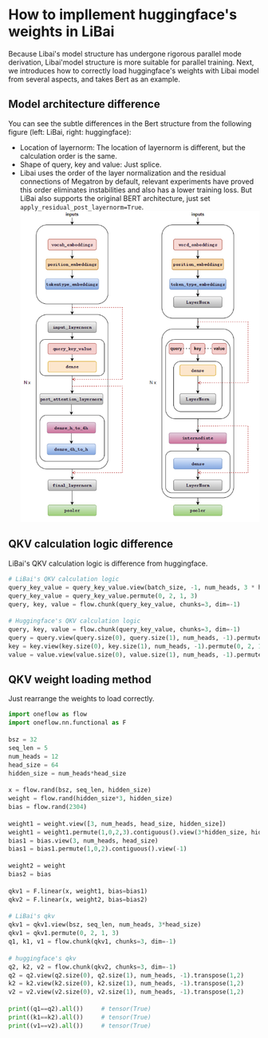 # How to impllement huggingface's weights in LiBai
Because Libai's model structure has undergone rigorous parallel mode derivation, Libai'model structure is more suitable for parallel training. Next, we introduces how to correctly load huggingface's weights with Libai model from several aspects, and takes Bert as an example.


## Model architecture difference
You can see the subtle differences in the Bert structure from the following figure (left: LiBai, right: huggingface):
- Location of layernorm: The location of layernorm is different, but the calculation order is the same.
- Shape of query, key and value: Just splice.
- Libai uses the order of the layer normalization and the residual connections of Megatron by default, relevant experiments have proved this order eliminates instabilities and also has a lower training loss. But LiBai also supports the original BERT architecture, just set `apply_residual_post_layernorm=True`.
![architecture](./assets/architecture.png)


## QKV calculation logic difference
LiBai's QKV calculation logic is difference from huggingface.
```python
# LiBai's QKV calculation logic
query_key_value = query_key_value.view(batch_size, -1, num_heads, 3 * head_size)
query_key_value = query_key_value.permute(0, 2, 1, 3)
query, key, value = flow.chunk(query_key_value, chunks=3, dim=-1)

# Huggingface's QKV calculation logic
query, key, value = flow.chunk(query_key_value, chunks=3, dim=-1)
query = query.view(query.size(0), query.size(1), num_heads, -1).permute(0, 2, 1, 3)
key = key.view(key.size(0), key.size(1), num_heads, -1).permute(0, 2, 1, 3)
value = value.view(value.size(0), value.size(1), num_heads, -1).permute(0, 2, 1, 3)
```


## QKV weight loading method
Just rearrange the weights to load correctly.
```python
import oneflow as flow
import oneflow.nn.functional as F

bsz = 32
seq_len = 5
num_heads = 12
head_size = 64
hidden_size = num_heads*head_size

x = flow.rand(bsz, seq_len, hidden_size)
weight = flow.rand(hidden_size*3, hidden_size)
bias = flow.rand(2304)

weight1 = weight.view([3, num_heads, head_size, hidden_size])
weight1 = weight1.permute(1,0,2,3).contiguous().view(3*hidden_size, hidden_size)
bias1 = bias.view(3, num_heads, head_size)
bias1 = bias1.permute(1,0,2).contiguous().view(-1)

weight2 = weight
bias2 = bias

qkv1 = F.linear(x, weight1, bias=bias1)
qkv2 = F.linear(x, weight2, bias=bias2)

# LiBai's qkv
qkv1 = qkv1.view(bsz, seq_len, num_heads, 3*head_size)
qkv1 = qkv1.permute(0, 2, 1, 3)
q1, k1, v1 = flow.chunk(qkv1, chunks=3, dim=-1)

# huggingface's qkv
q2, k2, v2 = flow.chunk(qkv2, chunks=3, dim=-1)
q2 = q2.view(q2.size(0), q2.size(1), num_heads, -1).transpose(1,2)
k2 = k2.view(k2.size(0), k2.size(1), num_heads, -1).transpose(1,2)
v2 = v2.view(v2.size(0), v2.size(1), num_heads, -1).transpose(1,2)

print((q1==q2).all())     # tensor(True)
print((k1==k2).all())     # tensor(True)
print((v1==v2).all())     # tensor(True)
```
